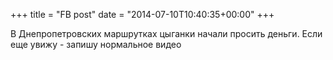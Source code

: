 +++
title = "FB post"
date = "2014-07-10T10:40:35+00:00"
+++

В Днепропетровских маршрутках цыганки начали просить деньги. Если еще увижу - запишу нормальное видео



